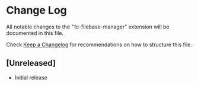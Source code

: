 # Change Log

All notable changes to the "1c-filebase-manager" extension will be documented in this file.

Check [Keep a Changelog](http://keepachangelog.com/) for recommendations on how to structure this file.

## [Unreleased]

- Initial release
